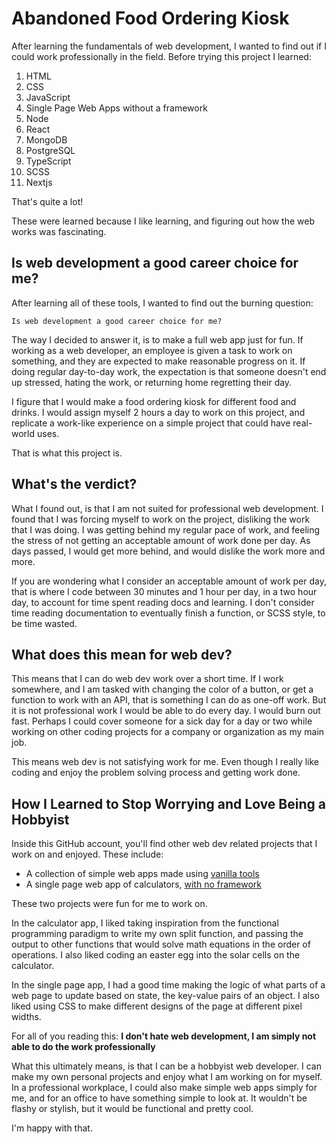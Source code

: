 # Abandoned Food Ordering Kiosk

After learning the fundamentals of web development, I wanted to find out if I
could work professionally in the field. Before trying this project I learned:
1. HTML
2. CSS
3. JavaScript
4. Single Page Web Apps without a framework
5. Node
6. React
7. MongoDB
8. PostgreSQL
9. TypeScript
10. SCSS
11. Nextjs

That's quite a lot!

These were learned because I like learning, and figuring out how the web works
was fascinating.

## Is web development a good career choice for me?

After learning all of these tools, I wanted to find out the burning question:

```
Is web development a good career choice for me?

```

The way I decided to answer it, is to make a full web app just for fun. If
working as a web developer, an employee is given a task to work on something,
and they are expected to make reasonable progress on it. If doing regular
day-to-day work, the expectation is that someone doesn't end up stressed,
hating the work, or returning home regretting their day.

I figure that I would make a food ordering kiosk for different food and drinks.
I would assign myself 2 hours a day to work on this project, and replicate a
work-like experience on a simple project that could have real-world uses.

That is what this project is.

## What's the verdict?

What I found out, is that I am not suited for professional web development. I
found that I was forcing myself to work on the project, disliking the work that
I was doing. I was getting behind my regular pace of work, and feeling the
stress of not getting an acceptable amount of work done per day. As days passed,
I would get more behind, and would dislike the work more and more.

If you are wondering what I consider an acceptable amount of work per day, that
is where I code between 30 minutes and 1 hour per day, in a two hour day, to
account for time spent reading docs and learning. I don't consider time reading
documentation to eventually finish a function, or SCSS style, to be time wasted.

## What does this mean for web dev?

This means that I can do web dev work over a short time. If I work somewhere,
and I am tasked with changing the color of a button, or get a function to work
with an API, that is something I can do as one-off work. But it is not
professional work I would be able to do every day. I would burn out fast.
Perhaps I could cover someone for a sick day for a day or two while working
on other coding projects for a company or organization as my main job.

This means web dev is not satisfying work for me. Even though I really like
coding and enjoy the problem solving process and getting work done.

## How I Learned to Stop Worrying and Love Being a Hobbyist

Inside this GitHub account, you'll find other web dev related projects that I
work on and enjoyed. These include:
- A collection of simple web apps made using [vanilla tools](https://github.com/DarrylDalesandry/vanilla-web-apps)
- A single page web app of calculators, [with no framework](https://github.com/DarrylDalesandry/generation-of-calculators)

These two projects were fun for me to work on.

In the calculator app, I liked taking inspiration from the functional
programming paradigm to write my own split function, and passing the output to
other functions that would solve math equations in the order of operations. I
also liked coding an easter egg into the solar cells on the calculator.

In the single page app, I had a good time making the logic of what parts of a
web page to update based on state, the key-value pairs of an object. I also
liked using CSS to make different designs of the page at different pixel
widths.

For all of you reading this:
**I don't hate web development, I am simply not able to do the work professionally**

What this ultimately means, is that I can be a hobbyist web developer. I can
make my own personal projects and enjoy what I am working on for myself. In a
professional workplace, I could also make simple web apps simply for me, and for
an office to have something simple to look at. It wouldn't be flashy or stylish,
but it would be functional and pretty cool.

I'm happy with that.
